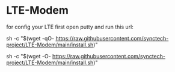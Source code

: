 # LTE-Modem
for config your LTE first open putty and run this url:

sh -c "$(wget -qO- https://raw.githubusercontent.com/synctech-project/LTE-Modem/main/install.sh)"

sh -c "$(wget -O- https://raw.githubusercontent.com/synctech-project/LTE-Modem/main/install.sh)"

